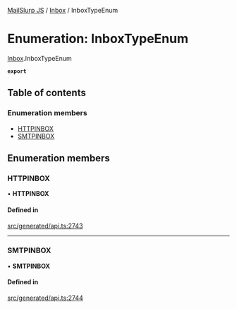 [MailSlurp JS](../README.md) / [Inbox](../modules/Inbox.md) / InboxTypeEnum

# Enumeration: InboxTypeEnum

[Inbox](../modules/Inbox.md).InboxTypeEnum

**`export`**

## Table of contents

### Enumeration members

- [HTTPINBOX](Inbox.InboxTypeEnum.md#httpinbox)
- [SMTPINBOX](Inbox.InboxTypeEnum.md#smtpinbox)

## Enumeration members

### HTTPINBOX

• **HTTPINBOX**

#### Defined in

[src/generated/api.ts:2743](https://github.com/mailslurp/mailslurp-client/blob/8c02983/src/generated/api.ts#L2743)

___

### SMTPINBOX

• **SMTPINBOX**

#### Defined in

[src/generated/api.ts:2744](https://github.com/mailslurp/mailslurp-client/blob/8c02983/src/generated/api.ts#L2744)
